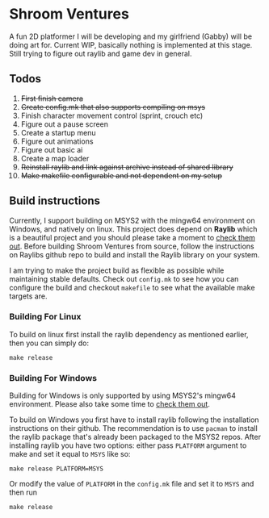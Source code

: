 # Shroom Ventures
A fun 2D platformer I will be developing and my girlfriend (Gabby) will be doing art for. Current WIP, basically nothing is implemented at this stage. Still trying to figure out raylib and game dev in general.

## Todos
1) ~~First finish camera~~
2) ~~Create config.mk that also supports compiling on msys~~
3) Finish character movement control (sprint, crouch etc)
4) Figure out a pause screen
5) Create a startup menu
6) Figure out animations
7) Figure out basic ai
8) Create a map loader
9) ~~Reinstall raylib and link against archive instead of shared library~~
10) ~~Make makefile configurable and not dependent on my setup~~

## Build instructions
Currently, I support building on MSYS2 with the mingw64 environment on Windows, and natively on linux. This project does depend on **Raylib** which is a beautiful project and you should please take a moment to [check them out](https://github.com/raysan5/raylib/). Before building Shroom Ventures from source, follow the instructions on Raylibs github repo to build and install the Raylib library on your system.

I am trying to make the project build as flexible as possible while maintaining stable defaults. Check out `config.mk` to see how you can configure the build and checkout `makefile` to see what the available make targets are.

### Building For Linux 
To build on linux first install the raylib dependency as mentioned earlier, then you can simply do:
    
    make release

### Building For Windows
Building for Windows is only supported by using MSYS2's mingw64 environment. Please also take some time to [check them out](https://github.com/msys2/).

To build on Windows you first have to install raylib following the installation instructions on their github. The recommendation is to use `pacman` to install the raylib package that's already been packaged to the MSYS2 repos. After installing raylib you have two options: either pass `PLATFORM` argument to make and set it equal to `MSYS` like so:
    
    make release PLATFORM=MSYS

Or modify the value of `PLATFORM` in the `config.mk` file and set it to `MSYS` and then run
    
    make release
